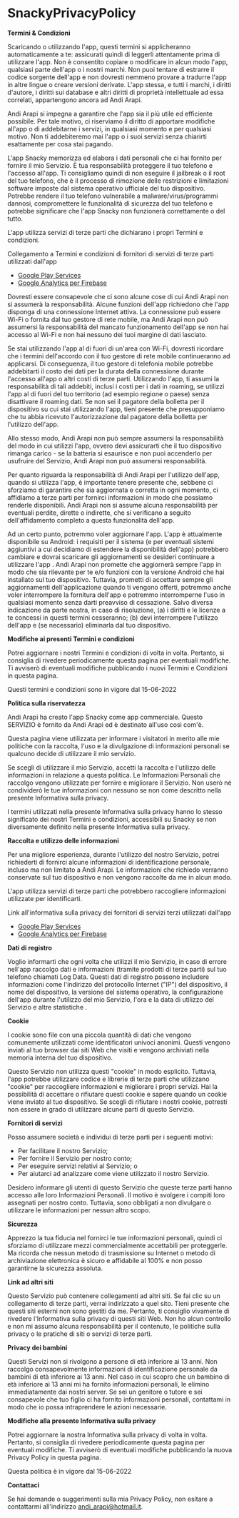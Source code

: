# SnackyPrivacyPolicy

**Termini & Condizioni**

Scaricando o utilizzando l'app, questi termini si applicheranno automaticamente a te: assicurati quindi di leggerli attentamente prima di utilizzare l'app. Non è consentito copiare o modificare in alcun modo l'app, qualsiasi parte dell'app o i nostri marchi. Non puoi tentare di estrarre il codice sorgente dell'app e non dovresti nemmeno provare a tradurre l'app in altre lingue o creare versioni derivate. L'app stessa, e tutti i marchi, i diritti d'autore, i diritti sui database e altri diritti di proprietà intellettuale ad essa correlati, appartengono ancora ad Andi Arapi.

Andi Arapi si impegna a garantire che l'app sia il più utile ed efficiente possibile. Per tale motivo, ci riserviamo il diritto di apportare modifiche all'app o di addebitarne i servizi, in qualsiasi momento e per qualsiasi motivo. Non ti addebiteremo mai l'app o i suoi servizi senza chiarirti esattamente per cosa stai pagando.

L'app Snacky memorizza ed elabora i dati personali che ci hai fornito per fornire il mio Servizio. È tua responsabilità proteggere il tuo telefono e l'accesso all'app. Ti consigliamo quindi di non eseguire il jailbreak o il root del tuo telefono, che è il processo di rimozione delle restrizioni e limitazioni software imposte dal sistema operativo ufficiale del tuo dispositivo. Potrebbe rendere il tuo telefono vulnerabile a malware/virus/programmi dannosi, compromettere le funzionalità di sicurezza del tuo telefono e potrebbe significare che l'app Snacky non funzionerà correttamente o del tutto.

L'app utilizza servizi di terze parti che dichiarano i propri Termini e condizioni.

Collegamento a Termini e condizioni di fornitori di servizi di terze parti utilizzati dall'app

* [Google Play Services](https://policies.google.com/terms)
* [Google Analytics per Firebase](https://firebase.google.com/terms/analytics)

Dovresti essere consapevole che ci sono alcune cose di cui Andi Arapi non si assumerà la responsabilità. Alcune funzioni dell'app richiedono che l'app disponga di una connessione Internet attiva. La connessione può essere Wi-Fi o fornita dal tuo gestore di rete mobile, ma Andi Arapi non può assumersi la responsabilità del mancato funzionamento dell'app se non hai accesso al Wi-Fi e non hai nessuno dei tuoi margine di dati lasciato.

Se stai utilizzando l'app al di fuori di un'area con Wi-Fi, dovresti ricordare che i termini dell'accordo con il tuo gestore di rete mobile continueranno ad applicarsi. Di conseguenza, il tuo gestore di telefonia mobile potrebbe addebitarti il ​​costo dei dati per la durata della connessione durante l'accesso all'app o altri costi di terze parti. Utilizzando l'app, ti assumi la responsabilità di tali addebiti, inclusi i costi per i dati in roaming, se utilizzi l'app al di fuori del tuo territorio (ad esempio regione o paese) senza disattivare il roaming dati. Se non sei il pagatore della bolletta per il dispositivo su cui stai utilizzando l'app, tieni presente che presupponiamo che tu abbia ricevuto l'autorizzazione dal pagatore della bolletta per l'utilizzo dell'app.

Allo stesso modo, Andi Arapi non può sempre assumersi la responsabilità del modo in cui utilizzi l'app, ovvero devi assicurarti che il tuo dispositivo rimanga carico - se la batteria si esaurisce e non puoi accenderlo per usufruire del Servizio, Andi Arapi non può assumersi responsabilità.

Per quanto riguarda la responsabilità di Andi Arapi per l'utilizzo dell'app, quando si utilizza l'app, è importante tenere presente che, sebbene ci sforziamo di garantire che sia aggiornata e corretta in ogni momento, ci affidiamo a terze parti per fornirci informazioni in modo che possiamo renderle disponibili. Andi Arapi non si assume alcuna responsabilità per eventuali perdite, dirette o indirette, che si verificano a seguito dell'affidamento completo a questa funzionalità dell'app.

Ad un certo punto, potremmo voler aggiornare l'app. L'app è attualmente disponibile su Android: i requisiti per il sistema (e per eventuali sistemi aggiuntivi a cui decidiamo di estendere la disponibilità dell'app) potrebbero cambiare e dovrai scaricare gli aggiornamenti se desideri continuare a utilizzare l'app . Andi Arapi non promette che aggiornerà sempre l'app in modo che sia rilevante per te e/o funzioni con la versione Android che hai installato sul tuo dispositivo. Tuttavia, prometti di accettare sempre gli aggiornamenti dell'applicazione quando ti vengono offerti, potremmo anche voler interrompere la fornitura dell'app e potremmo interromperne l'uso in qualsiasi momento senza darti preavviso di cessazione. Salvo diversa indicazione da parte nostra, in caso di risoluzione, (a) i diritti e le licenze a te concessi in questi termini cesseranno; (b) devi interrompere l'utilizzo dell'app e (se necessario) eliminarla dal tuo dispositivo.

**Modifiche ai presenti Termini e condizioni**

Potrei aggiornare i nostri Termini e condizioni di volta in volta. Pertanto, si consiglia di rivedere periodicamente questa pagina per eventuali modifiche. Ti avviserò di eventuali modifiche pubblicando i nuovi Termini e Condizioni in questa pagina.

Questi termini e condizioni sono in vigore dal 15-06-2022

**Politica sulla riservatezza**

Andi Arapi ha creato l'app Snacky come app commerciale. Questo SERVIZIO è fornito da Andi Arapi ed è destinato all'uso così com'è.

Questa pagina viene utilizzata per informare i visitatori in merito alle mie politiche con la raccolta, l'uso e la divulgazione di informazioni personali se qualcuno decide di utilizzare il mio servizio.

Se scegli di utilizzare il mio Servizio, accetti la raccolta e l'utilizzo delle informazioni in relazione a questa politica. Le Informazioni Personali che raccolgo vengono utilizzate per fornire e migliorare il Servizio. Non userò né condividerò le tue informazioni con nessuno se non come descritto nella presente Informativa sulla privacy.

I termini utilizzati nella presente Informativa sulla privacy hanno lo stesso significato dei nostri Termini e condizioni, accessibili su Snacky se non diversamente definito nella presente Informativa sulla privacy.

**Raccolta e utilizzo delle informazioni**

Per una migliore esperienza, durante l'utilizzo del nostro Servizio, potrei richiederti di fornirci alcune informazioni di identificazione personale, incluso ma non limitato a Andi Arapi. Le informazioni che richiedo verranno conservate sul tuo dispositivo e non vengono raccolte da me in alcun modo.

L'app utilizza servizi di terze parti che potrebbero raccogliere informazioni utilizzate per identificarti.

Link all'informativa sulla privacy dei fornitori di servizi terzi utilizzati dall'app

* [Google Play Services](https://www.google.com/policies/privacy/)
* [Google Analytics per Firebase](https://firebase.google.com/policies/analytics)

**Dati di registro**

Voglio informarti che ogni volta che utilizzi il mio Servizio, in caso di errore nell'app raccolgo dati e informazioni (tramite prodotti di terze parti) sul tuo telefono chiamati Log Data. Questi dati di registro possono includere informazioni come l'indirizzo del protocollo Internet ("IP") del dispositivo, il nome del dispositivo, la versione del sistema operativo, la configurazione dell'app durante l'utilizzo del mio Servizio, l'ora e la data di utilizzo del Servizio e altre statistiche .

**Cookie**

I cookie sono file con una piccola quantità di dati che vengono comunemente utilizzati come identificatori univoci anonimi. Questi vengono inviati al tuo browser dai siti Web che visiti e vengono archiviati nella memoria interna del tuo dispositivo.

Questo Servizio non utilizza questi "cookie" in modo esplicito. Tuttavia, l'app potrebbe utilizzare codice e librerie di terze parti che utilizzano "cookie" per raccogliere informazioni e migliorare i propri servizi. Hai la possibilità di accettare o rifiutare questi cookie e sapere quando un cookie viene inviato al tuo dispositivo. Se scegli di rifiutare i nostri cookie, potresti non essere in grado di utilizzare alcune parti di questo Servizio.

**Fornitori di servizi**

Posso assumere società e individui di terze parti per i seguenti motivi:

* Per facilitare il nostro Servizio;
* Per fornire il Servizio per nostro conto;
* Per eseguire servizi relativi al Servizio; o
* Per aiutarci ad analizzare come viene utilizzato il nostro Servizio.

Desidero informare gli utenti di questo Servizio che queste terze parti hanno accesso alle loro Informazioni Personali. Il motivo è svolgere i compiti loro assegnati per nostro conto. Tuttavia, sono obbligati a non divulgare o utilizzare le informazioni per nessun altro scopo.

**Sicurezza**

Apprezzo la tua fiducia nel fornirci le tue informazioni personali, quindi ci sforziamo di utilizzare mezzi commercialmente accettabili per proteggerle. Ma ricorda che nessun metodo di trasmissione su Internet o metodo di archiviazione elettronica è sicuro e affidabile al 100% e non posso garantirne la sicurezza assoluta.

**Link ad altri siti**

Questo Servizio può contenere collegamenti ad altri siti. Se fai clic su un collegamento di terze parti, verrai indirizzato a quel sito. Tieni presente che questi siti esterni non sono gestiti da me. Pertanto, ti consiglio vivamente di rivedere l'Informativa sulla privacy di questi siti Web. Non ho alcun controllo e non mi assumo alcuna responsabilità per il contenuto, le politiche sulla privacy o le pratiche di siti o servizi di terze parti.

**Privacy dei bambini**

Questi Servizi non si rivolgono a persone di età inferiore ai 13 anni. Non raccolgo consapevolmente informazioni di identificazione personale da bambini di età inferiore ai 13 anni. Nel caso in cui scopro che un bambino di età inferiore ai 13 anni mi ha fornito informazioni personali, le elimino immediatamente dai nostri server. Se sei un genitore o tutore e sei consapevole che tuo figlio ci ha fornito informazioni personali, contattami in modo che io possa intraprendere le azioni necessarie.

**Modifiche alla presente Informativa sulla privacy**

Potrei aggiornare la nostra Informativa sulla privacy di volta in volta. Pertanto, si consiglia di rivedere periodicamente questa pagina per eventuali modifiche. Ti avviserò di eventuali modifiche pubblicando la nuova Privacy Policy in questa pagina.

Questa politica è in vigore dal 15-06-2022

**Contattaci**

Se hai domande o suggerimenti sulla mia Privacy Policy, non esitare a contattarmi all'indirizzo andi_arapi@hotmail.it.
